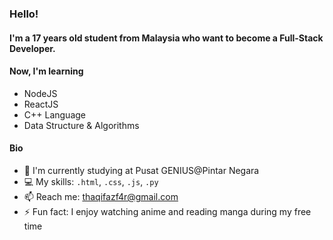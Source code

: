 ### Hello!

#### I'm a 17 years old student from Malaysia who want to become a Full-Stack Developer.

#### Now, I'm learning
- NodeJS
- ReactJS
- C++ Language
- Data Structure & Algorithms

#### Bio
- 🏫 I'm currently studying at Pusat GENIUS@Pintar Negara
- 💻 My skills: `.html`, `.css`, `.js`, `.py`
- 📫 Reach me: thaqifazf4r@gmail.com
- ⚡️ Fun fact: I enjoy watching anime and reading manga during my free time

